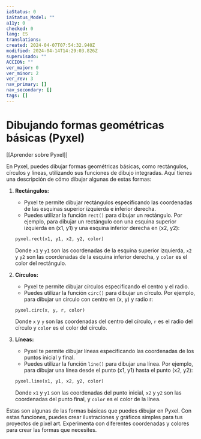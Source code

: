 ```yaml
---
iaStatus: 0
iaStatus_Model: ""
a11y: 0
checked: 0
lang: ES
translations: 
created: 2024-04-07T07:54:32.940Z
modified: 2024-04-14T14:29:03.826Z
supervisado: ""
ACCION: ""
ver_major: 0
ver_minor: 2
ver_rev: 3
nav_primary: []
nav_secondary: []
tags: []
---
```

# Dibujando formas geométricas básicas (Pyxel)

[[Aprender sobre Pyxel]]

En Pyxel, puedes dibujar formas geométricas básicas, como rectángulos, círculos y líneas, utilizando sus funciones de dibujo integradas. Aquí tienes una descripción de cómo dibujar algunas de estas formas:

1. **Rectángulos:**
   - Pyxel te permite dibujar rectángulos especificando las coordenadas de las esquinas superior izquierda e inferior derecha.
   - Puedes utilizar la función `rect()` para dibujar un rectángulo. Por ejemplo, para dibujar un rectángulo con una esquina superior izquierda en (x1, y1) y una esquina inferior derecha en (x2, y2):

   ```python
   pyxel.rect(x1, y1, x2, y2, color)
   ```

   Donde `x1` y `y1` son las coordenadas de la esquina superior izquierda, `x2` y `y2` son las coordenadas de la esquina inferior derecha, y `color` es el color del rectángulo.

2. **Círculos:**
   - Pyxel te permite dibujar círculos especificando el centro y el radio.
   - Puedes utilizar la función `circ()` para dibujar un círculo. Por ejemplo, para dibujar un círculo con centro en (x, y) y radio r:

   ```python
   pyxel.circ(x, y, r, color)
   ```

   Donde `x` y `y` son las coordenadas del centro del círculo, `r` es el radio del círculo y `color` es el color del círculo.

3. **Líneas:**
   - Pyxel te permite dibujar líneas especificando las coordenadas de los puntos inicial y final.
   - Puedes utilizar la función `line()` para dibujar una línea. Por ejemplo, para dibujar una línea desde el punto (x1, y1) hasta el punto (x2, y2):

   ```python
   pyxel.line(x1, y1, x2, y2, color)
   ```

   Donde `x1` y `y1` son las coordenadas del punto inicial, `x2` y `y2` son las coordenadas del punto final, y `color` es el color de la línea.

Estas son algunas de las formas básicas que puedes dibujar en Pyxel. Con estas funciones, puedes crear ilustraciones y gráficos simples para tus proyectos de pixel art. Experimenta con diferentes coordenadas y colores para crear las formas que necesites.